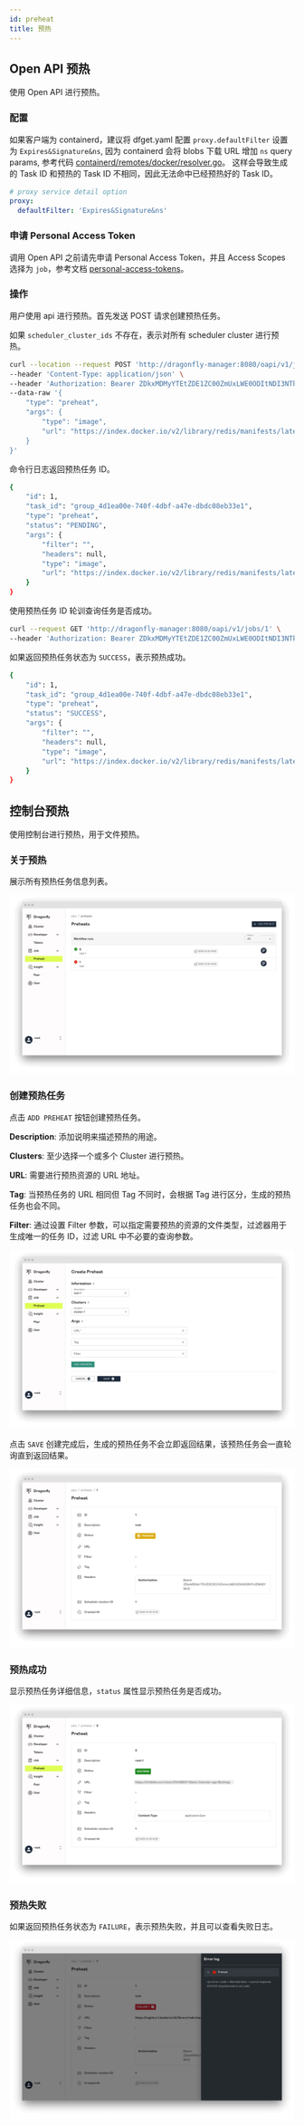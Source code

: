 ```yaml
---
id: preheat
title: 预热
---
```


## Open API 预热

使用 Open API 进行预热。

### 配置

如果客户端为 containerd，建议将 dfget.yaml 配置 `proxy.defaultFilter` 设置为 `Expires&Signature&ns`,
因为 containerd 会将 blobs 下载 URL 增加 `ns` query params,
参考代码 [containerd/remotes/docker/resolver.go](https://github.com/containerd/containerd/blob/main/remotes/docker/resolver.go#L493)。
这样会导致生成的 Task ID 和预热的 Task ID 不相同，因此无法命中已经预热好的 Task ID。

```yaml
# proxy service detail option
proxy:
  defaultFilter: 'Expires&Signature&ns'
```

### 申请 Personal Access Token

调用 Open API 之前请先申请 Personal Access Token，并且 Access Scopes 选择为 `job`，参考文档 [personal-access-tokens](./personal-access-tokens.md)。

### 操作

用户使用 api 进行预热。首先发送 POST 请求创建预热任务。

如果 `scheduler_cluster_ids` 不存在，表示对所有 scheduler cluster 进行预热。

```bash
curl --location --request POST 'http://dragonfly-manager:8080/oapi/v1/jobs' \
--header 'Content-Type: application/json' \
--header 'Authorization: Bearer ZDkxMDMyYTEtZDE1ZC00ZmUxLWE0ODItNDI3NTk1ZGM2YWU0' \
--data-raw '{
    "type": "preheat",
    "args": {
        "type": "image",
        "url": "https://index.docker.io/v2/library/redis/manifests/latest"
    }
}'
```

命令行日志返回预热任务 ID。

```bash
{
    "id": 1,
    "task_id": "group_4d1ea00e-740f-4dbf-a47e-dbdc08eb33e1",
    "type": "preheat",
    "status": "PENDING",
    "args": {
        "filter": "",
        "headers": null,
        "type": "image",
        "url": "https://index.docker.io/v2/library/redis/manifests/latest"
    }
}
```

使用预热任务 ID 轮训查询任务是否成功。

```bash
curl --request GET 'http://dragonfly-manager:8080/oapi/v1/jobs/1' \
--header 'Authorization: Bearer ZDkxMDMyYTEtZDE1ZC00ZmUxLWE0ODItNDI3NTk1ZGM2YWU0'
```

如果返回预热任务状态为 `SUCCESS`，表示预热成功。

```bash
{
    "id": 1,
    "task_id": "group_4d1ea00e-740f-4dbf-a47e-dbdc08eb33e1",
    "type": "preheat",
    "status": "SUCCESS",
    "args": {
        "filter": "",
        "headers": null,
        "type": "image",
        "url": "https://index.docker.io/v2/library/redis/manifests/latest"
    }
}
```

## 控制台预热

使用控制台进行预热，用于文件预热。

### 关于预热

展示所有预热任务信息列表。

![preheats](../resource/preheat/preheats.png)

### 创建预热任务

点击 `ADD PREHEAT` 按钮创建预热任务。

**Description**: 添加说明来描述预热的用途。

**Clusters**: 至少选择一个或多个 Cluster 进行预热。

**URL**: 需要进行预热资源的 URL 地址。

**Tag**: 当预热任务的 URL 相同但 Tag 不同时，会根据 Tag 进行区分，生成的预热任务也会不同。

**Filter**: 通过设置 Filter 参数，可以指定需要预热的资源的文件类型，过滤器用于生成唯一的任务 ID，过滤 URL 中不必要的查询参数。

![create-preheat](../resource/preheat/create-preheat.png)

点击 `SAVE` 创建完成后，生成的预热任务不会立即返回结果，该预热任务会一直轮询直到返回结果。

![penging-preheat](../resource/preheat/penging-preheat.png)

### 预热成功

显示预热任务详细信息，`status` 属性显示预热任务是否成功。

![success-preheat](../resource/preheat/preheat-success.png)

### 预热失败

如果返回预热任务状态为 `FAILURE`，表示预热失败，并且可以查看失败日志。

![failure-preheat](../resource/preheat/preheat-failure.png)
